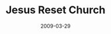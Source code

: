 ---
layout: music 
title: "Jesus Reset Church"
series: "Reset"
date: 2009-03-29 
description: "Jesus is still alive and active in the world today through his Body - the Church."
audio: "http://s3.amazonaws.com/crossroadsaudiomessages/Reset6.mp3"
audio-duration: "40:16"
src: "http://www.crossroads.net/players/media/series/RESET_190x110.gif"
---